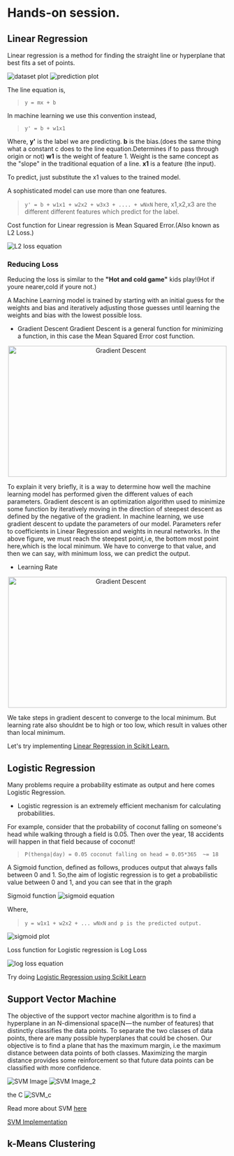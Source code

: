 # Hands-on session.

## Linear Regression

Linear regression is a method for finding the straight line or hyperplane that best fits a set of points.

![dataset plot](assets/linear_regression_data.png)
![prediction plot](assets/linear_regression_inference_line.png)

The line equation is,

> `y = mx + b` 

In machine learning we use this convention instead,

> `y' = b + w1x1`

Where,
**y'** is the label we are predicting.
**b** is the bias.(does the same thing what a constant c does to the line equation.Determines if to pass through origin or not)
**w1** is the weight of feature 1. Weight is the same concept as the "slope" in the traditional equation of a line.
**x1** is a feature (the input).

To predict, just substitute the x1 values to the trained model.

A sophisticated model can use more than one features.

> `y' = b + w1x1 + w2x2 + w3x3 + .... + wNxN`
> here, x1,x2,x3 are the different different features which predict for the label.

Cost function for Linear regression is Mean Squared Error.(Also known as L2 Loss.)

![L2 loss equation](assets/L2_loss_equation.gif)

### Reducing Loss
Reducing the loss is similar to the **"Hot and cold game"** kids play!(Hot if youre nearer,cold if youre not.)

A Machine Learning model is trained by starting with an initial guess for the weights and bias and iteratively adjusting those guesses until learning the weights and bias with the lowest possible loss.

* Gradient Descent
Gradient Descent is a general function for minimizing a function, in this case the Mean Squared Error cost function.

<p align="center">
  <img src="https://cdn-images-1.medium.com/max/1600/0*rBQI7uBhBKE8KT-X.png" height="300" width="500" alt="Gradient Descent"/>
</p>

To explain it very briefly, it is a way to determine how well the machine learning model has performed given the different values of each parameters.
Gradient descent is an optimization algorithm used to minimize some function by iteratively moving in the direction of steepest descent as defined by the negative of the gradient. In machine learning, we use gradient descent to update the parameters of our model. Parameters refer to coefficients in Linear Regression and weights in neural networks.
In the above figure, we must reach the steepest point,i.e, the bottom most point here,which is the local minimum. We have to converge to that value, and then we can say, with minimum loss, we can predict the output.

* Learning Rate

<p align="center">
  <img src="https://cdn-images-1.medium.com/max/1600/0*QwE8M4MupSdqA3M4.png" height="300" width="500" alt="Gradient Descent"/>
</p>

We take steps in gradient descent to converge to the local minimum. But learning rate also shouldnt be to high or too low, which result in values other than local minimum.

Let's try implementing [Linear Regression in Scikit Learn.](https://colab.research.google.com/drive/1dbJr3bqCK8PIeavB0jHYWU0xZpkLm5Zj)

## Logistic Regression

Many problems require a probability estimate as output and here comes Logistic Regression.
* Logistic regression is an extremely efficient mechanism for calculating probabilities.

For example, consider that the probability of coconut falling on someone's head while walking through a field is 0.05. Then over the year, 18 accidents will happen in that field because of coconut!

> ``P(thenga|day) = 0.05
> coconut falling on head =
> 0.05*365 
> ~= 18``

A Sigmoid function, defined as follows, produces output that always falls between 0 and 1. So,the aim of logistic regression is to get a probabilistic value between 0 and 1, and you can see that in the graph

Sigmoid function
![sigmoid equation](assets/sigmoid_equation.png)

Where,
> `y = w1x1 + w2x2 + ... wNxN`
> `and p is the predicted output.`

![sigmoid plot](assets/sigmoid_plot.png)

Loss function for Logistic regression is Log Loss

![log loss equation](assets/log_loss_equation.png)

Try doing [Logistic Regression using Scikit Learn](https://colab.research.google.com/drive/1tVqHkJVS6bNmCVPKRtk5FwWLYdoM85Ww)

## Support Vector Machine
The objective of the support vector machine algorithm is to find a hyperplane in an N-dimensional space(N — the number of features) that distinctly classifies the data points.
To separate the two classes of data points, there are many possible hyperplanes that could be chosen.
Our objective is to find a plane that has the maximum margin, i.e the maximum distance between data points of both classes.
Maximizing the margin distance provides some reinforcement so that future data points can be classified with more confidence.

![SVM Image](assets/svm_plot.png)
![SVM Image_2](assets/svm_plot_2.png)

the C
![SVM_c](assets/svm_c_plot.png)

Read more about SVM [here](https://towardsdatascience.com/support-vector-machine-introduction-to-machine-learning-algorithms-934a444fca47)

[SVM Implementation](https://colab.research.google.com/drive/1ul3nDq97a1fT0Li6aClV-_iVB9pursSz)

## k-Means Clustering
